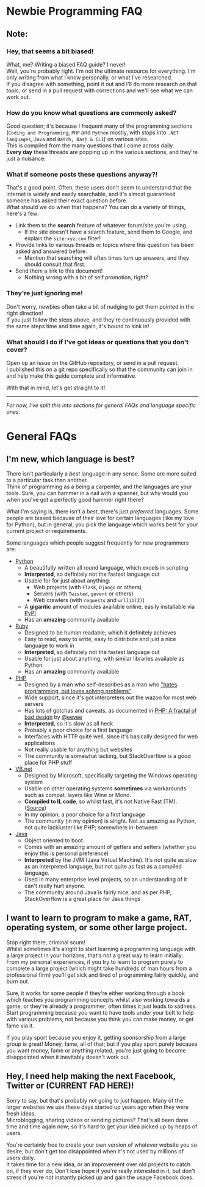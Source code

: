 Newbie Programming FAQ
======================

## Note:

### Hey, that seems a bit biased!
What, me? Writing a biased FAQ guide? I never!  
Well, you're probably right. I'm not the ultimate resource for everything. I'm only writing from what I know personally, or what I've researched.  
If you disagree with something, point it out and I'll do more research on that topic, or send in a pull request with corrections and we'll see what we can work out.

### How do you know what questions are commonly asked?
Good question; it's because I frequent many of the programming sections (`Coding and Programming`, `PHP` and `Python` mostly, with stops into `.NET languages`, `Java` and `Batch, Bash & CLI`) on various sites.  
This is compiled from the many questions that I come across daily.  
__Every day__ these threads are popping up in the various sections, and they're just a nuisance.

### What if someone posts these questions anyway?!
That's a good point. Often, these users don't seem to understand that the internet is widely and easily searchable, and it's almost guaranteed someone has asked their exact question before.  
What should we do when that happens? You can do a variety of things, here's a few:

* Link them to the __search__ feature of whatever forum/site you're using.
    * If the site doesn't have a search feature, send them to Google, and explain the `site:xyz.com` filter!
* Provide links to various threads or topics where this question has been asked and answered before.
    * Mention that searching will often times turn up answers, and they should consult that first.
* Send them a link to this document!
    * Nothing wrong with a bit of self promotion, right?

### They're just ignoring me!
Don't worry, newbies often take a bit of nudging to get them pointed in the right direction!  
If you just follow the steps above, and they're continuously provided with the same steps time and time again, it's bound to sink in!

### What should I do if I've got ideas or questions that you don't cover?
Open up an issue on the GitHub repository, or send in a pull request.  
I published this on a git repo specifically so that the community can join in and help make this guide complete and informative.

With that in mind, let's get straight to it!
**********
_For now, I've split this into sections for general FAQs and language specific ones._

# General FAQs

## I'm new, which language is best?
There isn't particularly a _best_ language in any sense. Some are more suited to a particular task than another.  
Think of programming as a being a carpenter, and the languages are your tools. Sure, you can hammer in a nail with a spanner, but why would you when you've got a perfectly good hammer right there?

What I'm saying is, there isn't a _best_, there's just _preferred_ languages. Some people are biased because of their love for certain languages (like my love for Python), but in general, you pick the language which works best for your current project or requirements.

Some languages which people suggest frequently for new programmers are:

* [Python](https://python.org)
    * A beautifully written all round language, which excels in scripting
    * __Interpreted__, so definitely not the fastest language out
    * Usable for for just about anything:
        * Web projects (with `Flask`, `Django` or others)
        * Servers (with `Twisted`, `gevent` or others)
        * Web crawlers (with `requests` and `urllib(2)`)
    * A __gigantic__ amount of modules available online, easily installable via [PyPI](https://pypi.python.org)
    * Has an __amazing__ community available
* [Ruby](https://ruby-lang.org)
    * Designed to be human readable, which it definitely achieves
    * Easy to read, easy to write, easy to distribute and just a nice language to work in
    * __Interpreted__,  so definitely not the fastest language out
    * Usable for just about anything, with similar libraries available as Python
    * Has an __amazing__ community available
* [PHP](https://php.org)
    * Designed by a man who self-describes as a man who ["hates programming, but loves solving problems"](http://en.wikiquote.org/wiki/Rasmus_Lerdorf)
    * Wide support, since it's got interpreters out the wazoo for most web servers
    * Has lots of gotchas and caveats, as documented in [PHP: A fractal of bad design](http://me.veekun.com/blog/2012/04/09/php-a-fractal-of-bad-design/) by [@eevee](https://github.com/eevee)
    * __Interpreted__, so it's slow as all heck
    * Probably a poor choice for a first language
    * Interfaces with HTTP quite well, since it's basically designed for web applications
    * Not really usable for anything but websites
    * The community is somewhat lacking, but StackOverflow is a good place for PHP stuff
* [VB.net](http://msdn.microsoft.com/en-us/vstudio/hh388573.aspx)
    * Designed by Microsoft, specifically targeting the Windows operating system
    * Usable on other operating systems __sometimes__ via workarounds such as compat. layers like Wine or Mono.
    * __Compiled to IL code__, so whilst fast, it's not Native Fast (TM). ([Source](http://stackoverflow.com/questions/6002955/visual-basic-net-compiled-or-interpreted))
    * In my opinion, a poor choice for a first language
    * The community (in my opinion) is alright. Not as amazing as Python, not quite lackluster like PHP; somewhere in-between
* [Java](http://docs.oracle.com/javase/tutorial/java/)
    * Object oriented to boot.
    * Comes with an amazing amount of getters and setters (whether you enjoy this is personal preference)
    * __Interpreted__ by the JVM (Java Virtual Machine). It's not quite as slow as an interpreted language, but not quite as fast as a compiled language.
    * Used in many enterprise level projects, so an understanding of it can't really hurt anyone.
    * The community around Java is fairly nice, and as per PHP, StackOverflow is a great place for Java things

## I want to learn to program to make a game, RAT, operating system, or some other large project.
Stop right there, criminal scum!  
Whilst sometimes it's alright to start learning a programming language with a large project in your horizons, that's not a great way to learn initially.  
From my personal experiences, if you try to learn to program purely to complete a large project (which might take hundreds of man hours from a professional firm) you'll get sick and tired of programming fairly quickly, and burn out.

Sure, it works for some people if they're either working through a book which teaches you programming concepts whilst also working towards a game, or they're already a programmer; often times it just leads to sadness.  
Start programming because you want to have tools under your belt to help with various problems, not because you think you can make money, or get fame via it.

If you play sport because you enjoy it, getting sponsorship from a large group is great! Money, fame, all of that; but if you play sport purely because you want money, fame or anything related, you're just going to become disappointed when it inevitably doesn't work out.

## Hey, I need help making the next Facebook, Twitter or (CURRENT FAD HERE)!
Sorry to say, but that's probably not going to just happen. Many of the larger websites we use these days started up years ago when they were fresh ideas.  
Microblogging, sharing videos or sending pictures? That's all been done time and time again now; so it's hard to get your idea picked up by heaps of users.

You're certainly free to create your own version of whatever website you so desire, but don't get too disappointed when it's not used by millions of users daily.  
It takes time for a new idea, or an improvement over old projects to catch on, if they ever do; Don't lose hope if you're really interested in it, but don't stress if you're not instantly picked up and gain the usage Facebook does.
